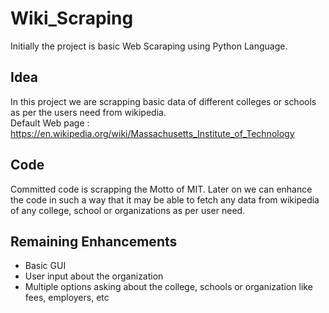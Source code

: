 # Wiki_Scraping
Initially the project is basic Web Scaraping using Python Language. <br>

## Idea<br>
In this project we are scrapping basic data of different colleges or schools as per the users need from wikipedia.<br>
Default Web page : https://en.wikipedia.org/wiki/Massachusetts_Institute_of_Technology <br>

## Code<br>
Committed code is scrapping the Motto of MIT. Later on we can enhance the code in such a way that it may be able to fetch any data from 
wikipedia of any college, school or organizations as per user need.

## Remaining Enhancements
* Basic GUI
* User input about the organization
* Multiple options asking about the college, schools or organization like fees, employers, etc

